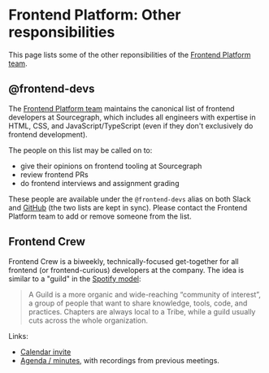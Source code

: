 # Frontend Platform: Other responsibilities

This page lists some of the other reponsibilities of the [Frontend Platform
team](./index.md).

## @frontend-devs

The [Frontend Platform team](./enablement/frontend-platform/index.md) maintains the canonical list of frontend developers at Sourcegraph, which includes all engineers with expertise in HTML, CSS, and JavaScript/TypeScript (even if they don't exclusively do frontend development).

The people on this list may be called on to:

- give their opinions on frontend tooling at Sourcegraph
- review frontend PRs
- do frontend interviews and assignment grading

These people are available under the `@frontend-devs` alias on both Slack and [GitHub](https://github.com/orgs/sourcegraph/teams/frontend-devs) (the two lists are kept in sync). Please contact the Frontend Platform team to add or remove someone from the list.

## Frontend Crew

Frontend Crew is a biweekly, technically-focused get-together for all frontend (or frontend-curious) developers at the company. The idea is similar to a "guild" in the [Spotify model](https://blog.crisp.se/wp-content/uploads/2012/11/SpotifyScaling.pdf):

> A Guild is a more organic and wide-reaching “community of interest”, a group
> of people that want to share knowledge, tools, code, and practices. Chapters
> are always local to a Tribe, while a guild usually cuts across the whole
> organization.

Links:

- [Calendar invite](https://calendar.google.com/event?action=TEMPLATE&tmeid=bTkzZGQ0cjc2aWJzbDIwZm05bWZldm1vY2pfMjAyMTEyMDJUMTYwMDAwWiBwYXRyaWNrQHNvdXJjZWdyYXBoLmNvbQ&tmsrc=patrick%40sourcegraph.com&scp=ALL)
- [Agenda / minutes](https://docs.google.com/document/d/1el48U_HejMzoUjQ_l2glyPSFkuqTCr_IvIvkfu2zNNY/edit#),
  with recordings from previous meetings.

